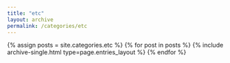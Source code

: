 ```yaml
---
title: "etc"
layout: archive
permalink: /categories/etc
---
```



{% assign posts = site.categories.etc %}
{% for post in posts %} {% include archive-single.html type=page.entries_layout %} {% endfor %}
